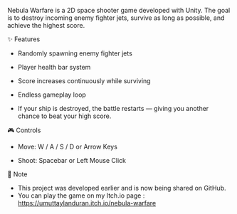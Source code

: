 Nebula Warfare is a 2D space shooter game developed with Unity. The goal is to destroy incoming enemy fighter jets, survive as long as possible, and achieve the highest score.

✨ Features

* Randomly spawning enemy fighter jets

* Player health bar system

* Score increases continuously while surviving

* Endless gameplay loop

* If your ship is destroyed, the battle restarts — giving you another chance to beat your high score.

🎮 Controls

* Move: W / A / S / D or Arrow Keys

* Shoot: Spacebar or Left Mouse Click

📌 Note

* This project was developed earlier and is now being shared on GitHub.
* You can play the game on my Itch.io page : https://umuttaylanduran.itch.io/nebula-warfare

